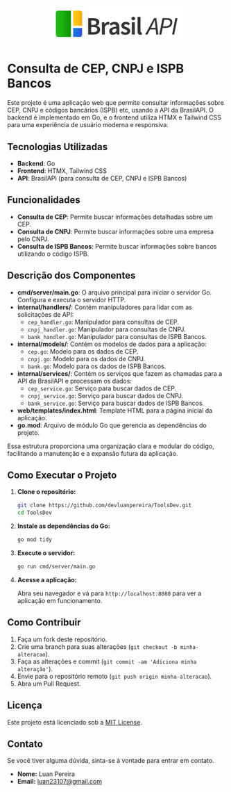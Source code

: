 <h1 align="center"><img src="./cmd/public/brasilapi-logo-small.png"></h1>

# Consulta de CEP, CNPJ e ISPB Bancos

Este projeto é uma aplicação web que permite consultar informações sobre CEP, CNPJ e códigos bancários (ISPB) etc, usando a API da BrasilAPI. O backend é implementado em Go, e o frontend utiliza HTMX e Tailwind CSS para uma experiência de usuário moderna e responsiva.

## Tecnologias Utilizadas

- **Backend**: Go
- **Frontend**: HTMX, Tailwind CSS
- **API**: BrasilAPI (para consulta de CEP, CNPJ e ISPB Bancos)

## Funcionalidades

- **Consulta de CEP**: Permite buscar informações detalhadas sobre um CEP.
- **Consulta de CNPJ**: Permite buscar informações sobre uma empresa pelo CNPJ.
- **Consulta de ISPB Bancos**: Permite buscar informações sobre bancos utilizando o código ISPB.


## Descrição dos Componentes

- **cmd/server/main.go**: O arquivo principal para iniciar o servidor Go. Configura e executa o servidor HTTP.
- **internal/handlers/**: Contém manipuladores para lidar com as solicitações de API:
  - `cep_handler.go`: Manipulador para consultas de CEP.
  - `cnpj_handler.go`: Manipulador para consultas de CNPJ.
  - `bank_handler.go`: Manipulador para consultas de ISPB Bancos.
- **internal/models/**: Contém os modelos de dados para a aplicação:
  - `cep.go`: Modelo para os dados de CEP.
  - `cnpj.go`: Modelo para os dados de CNPJ.
  - `bank.go`: Modelo para os dados de ISPB Bancos.
- **internal/services/**: Contém os serviços que fazem as chamadas para a API da BrasilAPI e processam os dados:
  - `cep_service.go`: Serviço para buscar dados de CEP.
  - `cnpj_service.go`: Serviço para buscar dados de CNPJ.
  - `bank_service.go`: Serviço para buscar dados de ISPB Bancos.
- **web/templates/index.html**: Template HTML para a página inicial da aplicação.
- **go.mod**: Arquivo de módulo Go que gerencia as dependências do projeto.

Essa estrutura proporciona uma organização clara e modular do código, facilitando a manutenção e a expansão futura da aplicação.

## Como Executar o Projeto

1. **Clone o repositório:**

    ```bash
    git clone https://github.com/devluanpereira/ToolsDev.git
    cd ToolsDev
    ```

2. **Instale as dependências do Go:**

    ```bash
    go mod tidy
    ```

3. **Execute o servidor:**

    ```bash
    go run cmd/server/main.go
    ```

4. **Acesse a aplicação:**

    Abra seu navegador e vá para `http://localhost:8080` para ver a aplicação em funcionamento.

## Como Contribuir

1. Faça um fork deste repositório.
2. Crie uma branch para suas alterações (`git checkout -b minha-alteracao`).
3. Faça as alterações e commit (`git commit -am 'Adiciona minha alteração'`).
4. Envie para o repositório remoto (`git push origin minha-alteracao`).
5. Abra um Pull Request.

## Licença

Este projeto está licenciado sob a [MIT License](LICENSE).

## Contato

Se você tiver alguma dúvida, sinta-se à vontade para entrar em contato.

- **Nome:** Luan Pereira
- **Email:** luan23107@gmail.com
